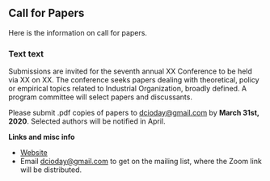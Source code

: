 ## Call for Papers

Here is the information on call for papers.

### Text text

Submissions are invited for the seventh annual XX Conference to be held via XX on XX. The conference seeks papers dealing with theoretical, policy or empirical topics related to Industrial Organization, broadly defined. A program committee will select papers and discussants.

Please submit .pdf copies of papers to [dcioday@gmail.com](mailto:dcioday@gmail.com) by **March 31st, 2020**.  Selected authors will be notified in April.

**Links and misc info**

- [Website](https://sites.google.com/view/dc-io-day)
- Email [dcioday@gmail.com](mailto:dcioday@gmail.com) to get on the mailing list, where the Zoom link will be distributed.


